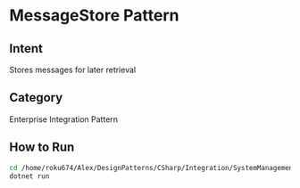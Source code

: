 # MessageStore Pattern

## Intent
Stores messages for later retrieval

## Category
Enterprise Integration Pattern

## How to Run
```bash
cd /home/roku674/Alex/DesignPatterns/CSharp/Integration/SystemManagement/MessageStore
dotnet run
```
